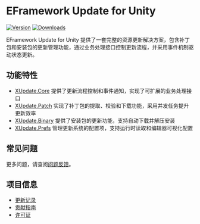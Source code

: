 # EFramework Update for Unity

[![Version](https://img.shields.io/npm/v/org.eframework.u3d.upd)](https://www.npmjs.com/package/org.eframework.u3d.upd)
[![Downloads](https://img.shields.io/npm/dm/org.eframework.u3d.upd)](https://www.npmjs.com/package/org.eframework.u3d.upd)

EFramework Update for Unity 提供了一套完整的资源更新解决方案，包含补丁包和安装包的更新管理功能，通过业务处理接口控制更新流程，并采用事件机制驱动状态更新。

## 功能特性

- [XUpdate.Core](Documentation~/XUpdate.Core.md) 提供了更新流程控制和事件通知，实现了可扩展的业务处理接口
- [XUpdate.Patch](Documentation~/XUpdate.Patch.md) 实现了补丁包的提取、校验和下载功能，采用并发任务提升更新效率
- [XUpdate.Binary](Documentation~/XUpdate.Binary.md) 提供了安装包的更新功能，支持自动下载并解压安装
- [XUpdate.Prefs](Documentation~/XUpdate.Prefs.md) 管理更新系统的配置项，支持运行时读取和编辑器可视化配置

## 常见问题

更多问题，请查阅[问题反馈](CONTRIBUTING.md#问题反馈)。

## 项目信息

- [更新记录](CHANGELOG.md)
- [贡献指南](CONTRIBUTING.md)
- [许可证](LICENSE.md) 